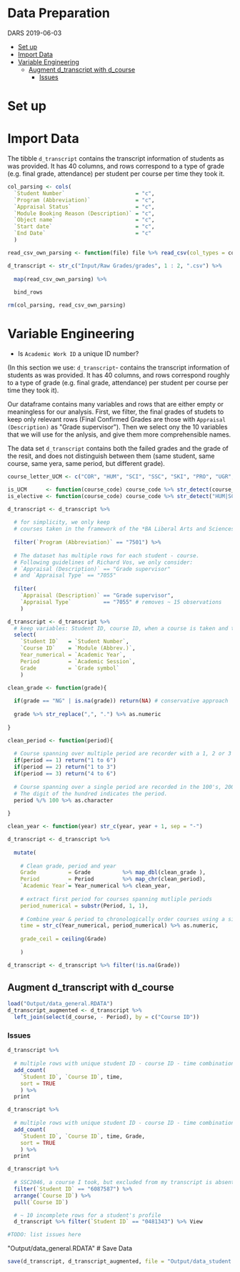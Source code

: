 Data Preparation
================
DARS
2019-06-03

-   [Set up](#set-up)
-   [Import Data](#import-data)
-   [Variable Engineering](#variable-engineering)
    -   [Augment d\_transcript with d\_course](#augment-d_transcript-with-d_course)
        -   [Issues](#issues)

Set up
======

Import Data
===========

The tibble `d_transcript` contains the transcript information of students as was provided. It has 40 columns, and rows correspond to a type of grade (e.g. final grade, attendance) per student per course per time they took it.

``` r
col_parsing <- cols(
  `Student Number`                      = "c",
  `Program (Abbreviation)`              = "c",
  `Appraisal Status`                    = "c",
  `Module Booking Reason (Description)` = "c",
  `Object name`                         = "c",
  `Start date`                          = "c",
  `End Date`                            = "c"
  )

read_csv_own_parsing <- function(file) file %>% read_csv(col_types = col_parsing)
```

``` r
d_transcript <- str_c("Input/Raw Grades/grades", 1 : 2, ".csv") %>%
  
  map(read_csv_own_parsing) %>%
  
  bind_rows

rm(col_parsing, read_csv_own_parsing)
```

Variable Engineering
====================

-   Is `Academic Work ID` a unique ID number?

(In this section we use: `d_transcript`- contains the transcript information of students as was provided. It has 40 columns, and rows correspond roughly to a type of grade (e.g. final grade, attendance) per student per course per time they took it).

Our dataframe contains many variables and rows that are either empty or meaningless for our analysis. First, we filter, the final grades of studets to keep only relevant rows (Final Confirmed Grades are those with `Appraisal (Description)` as "Grade supervisor"). Then we select ony the 10 variables that we will use for the anlysis, and give them more comprehensible names.

The data set `d_transcript` contains both the failed grades and the grade of the resit, and does not distinguish between them (same student, same course, same yera, same period, but different grade).

``` r
course_letter_UCM <- c("COR", "HUM", "SCI", "SSC", "SKI", "PRO", "UGR", "CAP") %>% collapse_or

is_UCM      <- function(course_code) course_code %>% str_detect(course_letter_UCM)
is_elective <- function(course_code) course_code %>% str_detect("HUM|SCI|SSC")
```

``` r
d_transcript <- d_transcript %>%
  
  # for simplicity, we only keep 
  # courses taken in the framework of the *BA Liberal Arts and Sciences (UCM)* (Program (Abbreviation) = 7501)
  
  filter(`Program (Abbreviation)` == "7501") %>%
  
  # The dataset has multiple rows for each student - course.
  # Following guidelines of Richard Vos, we only consider: 
  # `Appraisal (Description)` == "Grade supervisor"
  # and `Appraisal Type` == "7055"
  
  filter(
    `Appraisal (Description)` == "Grade supervisor",
    `Appraisal Type`          == "7055" # removes ~ 15 observations
    )
```

``` r
d_transcript <- d_transcript %>%
  # keep variables: Student ID, course ID, when a course is taken and the grade 
  select(
    `Student ID`   = `Student Number`,
    `Course ID`    = `Module (Abbrev.)`,
    Year_numerical = `Academic Year`,
    Period         = `Academic Session`,
    Grade          = `Grade symbol`
    )
```

``` r
clean_grade <- function(grade){
  
  if(grade == "NG" | is.na(grade)) return(NA) # conservative approach
  
  grade %>% str_replace(",", ".") %>% as.numeric
  
}
```

``` r
clean_period <- function(period){
  
  # Course spanning over multiple period are recorder with a 1, 2 or 3
  if(period == 1) return("1 to 6")
  if(period == 2) return("1 to 3")
  if(period == 3) return("4 to 6")
  
  # Course spanning over a single period are recorded in the 100's, 200's, etc.
  # The digit of the hundred indicates the period.
  period %/% 100 %>% as.character
  
}
```

``` r
clean_year <- function(year) str_c(year, year + 1, sep = "-")
```

``` r
d_transcript <- d_transcript %>%
  
  mutate(
    
    # Clean grade, period and year
    Grade          = Grade          %>% map_dbl(clean_grade ),
    Period         = Period         %>% map_chr(clean_period),
    `Academic Year`= Year_numerical %>% clean_year,
    
    # extract first period for courses spanning mutliple periods
    period_numerical = substr(Period, 1, 1),
    
    # Combine year & period to chronologically order courses using a single variable
    time = str_c(Year_numerical, period_numerical) %>% as.numeric,
    
    grade_ceil = ceiling(Grade)
    
    )
```

``` r
d_transcript <- d_transcript %>% filter(!is.na(Grade))
```

Augment d\_transcript with d\_course
------------------------------------

``` r
load("Output/data_general.RDATA")
d_transcript_augmented <- d_transcript %>%
  left_join(select(d_course, - Period), by = c("Course ID"))
```

### Issues

``` r
d_transcript %>%
  
  # multiple rows with unique student ID - course ID - time combination.
  add_count(
    `Student ID`, `Course ID`, time,
    sort = TRUE
    ) %>%
  print

d_transcript %>%
  
  # multiple rows with unique student ID - course ID - time combination - grade.
  add_count(
    `Student ID`, `Course ID`, time, Grade,
    sort = TRUE
    ) %>%
  print

d_transcript %>%
  
  # SSC2046, a course I took, but excluded from my transcript is absent from the data set
  filter(`Student ID` == "6087587") %>%
  arrange(`Course ID`) %>%
  pull(`Course ID`)

  # ~ 10 incomplete rows for a student's profile
  d_transcript %>% filter(`Student ID` == "0481343") %>% View

#TODO: list issues here
```

"Output/data\_general.RDATA" \# Save Data

``` r
save(d_transcript, d_transcript_augmented, file = "Output/data_student.RDATA")
```

